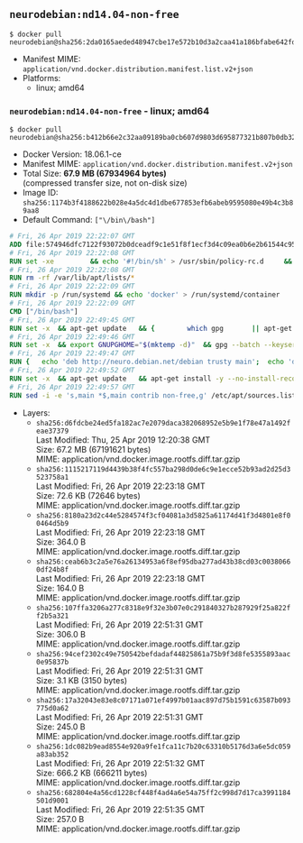 ## `neurodebian:nd14.04-non-free`

```console
$ docker pull neurodebian@sha256:2da0165aeded48947cbe17e572b10d3a2caa41a186bfabe642fd203482decd20
```

-	Manifest MIME: `application/vnd.docker.distribution.manifest.list.v2+json`
-	Platforms:
	-	linux; amd64

### `neurodebian:nd14.04-non-free` - linux; amd64

```console
$ docker pull neurodebian@sha256:b412b66e2c32aa09189ba0cb607d9803d695877321b807b0db3200e42ee48da1
```

-	Docker Version: 18.06.1-ce
-	Manifest MIME: `application/vnd.docker.distribution.manifest.v2+json`
-	Total Size: **67.9 MB (67934964 bytes)**  
	(compressed transfer size, not on-disk size)
-	Image ID: `sha256:1174b3f4188622b028e4a5dc4d1dbe677853efb6abeb9595080e49b4c3b89aa8`
-	Default Command: `["\/bin\/bash"]`

```dockerfile
# Fri, 26 Apr 2019 22:22:07 GMT
ADD file:574946dfc7122f93072b0dceadf9c1e51f8f1ecf3d4c09ea0b6e2b61544c955f in / 
# Fri, 26 Apr 2019 22:22:08 GMT
RUN set -xe 		&& echo '#!/bin/sh' > /usr/sbin/policy-rc.d 	&& echo 'exit 101' >> /usr/sbin/policy-rc.d 	&& chmod +x /usr/sbin/policy-rc.d 		&& dpkg-divert --local --rename --add /sbin/initctl 	&& cp -a /usr/sbin/policy-rc.d /sbin/initctl 	&& sed -i 's/^exit.*/exit 0/' /sbin/initctl 		&& echo 'force-unsafe-io' > /etc/dpkg/dpkg.cfg.d/docker-apt-speedup 		&& echo 'DPkg::Post-Invoke { "rm -f /var/cache/apt/archives/*.deb /var/cache/apt/archives/partial/*.deb /var/cache/apt/*.bin || true"; };' > /etc/apt/apt.conf.d/docker-clean 	&& echo 'APT::Update::Post-Invoke { "rm -f /var/cache/apt/archives/*.deb /var/cache/apt/archives/partial/*.deb /var/cache/apt/*.bin || true"; };' >> /etc/apt/apt.conf.d/docker-clean 	&& echo 'Dir::Cache::pkgcache ""; Dir::Cache::srcpkgcache "";' >> /etc/apt/apt.conf.d/docker-clean 		&& echo 'Acquire::Languages "none";' > /etc/apt/apt.conf.d/docker-no-languages 		&& echo 'Acquire::GzipIndexes "true"; Acquire::CompressionTypes::Order:: "gz";' > /etc/apt/apt.conf.d/docker-gzip-indexes 		&& echo 'Apt::AutoRemove::SuggestsImportant "false";' > /etc/apt/apt.conf.d/docker-autoremove-suggests
# Fri, 26 Apr 2019 22:22:08 GMT
RUN rm -rf /var/lib/apt/lists/*
# Fri, 26 Apr 2019 22:22:09 GMT
RUN mkdir -p /run/systemd && echo 'docker' > /run/systemd/container
# Fri, 26 Apr 2019 22:22:09 GMT
CMD ["/bin/bash"]
# Fri, 26 Apr 2019 22:49:45 GMT
RUN set -x 	&& apt-get update 	&& { 		which gpg 		|| apt-get install -y --no-install-recommends gnupg 	; } 	&& { 		gpg --version | grep -q '^gpg (GnuPG) 1\.' 		|| apt-get install -y --no-install-recommends dirmngr 	; } 	&& rm -rf /var/lib/apt/lists/*
# Fri, 26 Apr 2019 22:49:46 GMT
RUN set -x 	&& export GNUPGHOME="$(mktemp -d)" 	&& gpg --batch --keyserver ha.pool.sks-keyservers.net --recv-keys DD95CC430502E37EF840ACEEA5D32F012649A5A9 	&& gpg --batch --export DD95CC430502E37EF840ACEEA5D32F012649A5A9 > /etc/apt/trusted.gpg.d/neurodebian.gpg 	&& rm -rf "$GNUPGHOME" 	&& apt-key list | grep neurodebian
# Fri, 26 Apr 2019 22:49:47 GMT
RUN { 	echo 'deb http://neuro.debian.net/debian trusty main'; 	echo 'deb http://neuro.debian.net/debian data main'; 	echo '#deb-src http://neuro.debian.net/debian-devel trusty main'; } > /etc/apt/sources.list.d/neurodebian.sources.list
# Fri, 26 Apr 2019 22:49:52 GMT
RUN set -x 	&& apt-get update 	&& apt-get install -y --no-install-recommends neurodebian-freeze eatmydata 	&& ln -s /usr/bin/eatmydata /usr/local/bin/apt-get 	&& rm -rf /var/lib/apt/lists/*
# Fri, 26 Apr 2019 22:49:57 GMT
RUN sed -i -e 's,main *$,main contrib non-free,g' /etc/apt/sources.list.d/neurodebian.sources.list; grep -q 'deb .* multiverse$' /etc/apt/sources.list || sed -i -e 's,universe *$,universe multiverse,g' /etc/apt/sources.list
```

-	Layers:
	-	`sha256:d6fdcbe24ed5fa182ac7e2079daca382068952e5b9e1f78e47a1492feae37379`  
		Last Modified: Thu, 25 Apr 2019 12:20:38 GMT  
		Size: 67.2 MB (67191621 bytes)  
		MIME: application/vnd.docker.image.rootfs.diff.tar.gzip
	-	`sha256:1115217119d4439b38f4fc557ba298d0de6c9e1ecce52b93ad2d25d3523758a1`  
		Last Modified: Fri, 26 Apr 2019 22:23:18 GMT  
		Size: 72.6 KB (72646 bytes)  
		MIME: application/vnd.docker.image.rootfs.diff.tar.gzip
	-	`sha256:8180a23d2c44e5284574f3cf04081a3d5825a61174d41f3d4801e8f00464d5b9`  
		Last Modified: Fri, 26 Apr 2019 22:23:18 GMT  
		Size: 364.0 B  
		MIME: application/vnd.docker.image.rootfs.diff.tar.gzip
	-	`sha256:ceab6b3c2a5e76a26134953a6f8ef95dba277ad43b38cd03c00380660df24b8f`  
		Last Modified: Fri, 26 Apr 2019 22:23:18 GMT  
		Size: 164.0 B  
		MIME: application/vnd.docker.image.rootfs.diff.tar.gzip
	-	`sha256:107ffa3206a277c8318e9f32e3b07e0c291840327b287929f25a822ff2b5a321`  
		Last Modified: Fri, 26 Apr 2019 22:51:31 GMT  
		Size: 306.0 B  
		MIME: application/vnd.docker.image.rootfs.diff.tar.gzip
	-	`sha256:94cef2302c49e750542befdadaf44825861a75b9f3d8fe5355893aac0e95837b`  
		Last Modified: Fri, 26 Apr 2019 22:51:31 GMT  
		Size: 3.1 KB (3150 bytes)  
		MIME: application/vnd.docker.image.rootfs.diff.tar.gzip
	-	`sha256:17a32043e83e8c07171a071ef4997b01aac897d75b1591c63587b093775d0a62`  
		Last Modified: Fri, 26 Apr 2019 22:51:31 GMT  
		Size: 245.0 B  
		MIME: application/vnd.docker.image.rootfs.diff.tar.gzip
	-	`sha256:1dc082b9ead8554e920a9fe1fca11c7b20c63310b5176d3a6e5dc059a83ab352`  
		Last Modified: Fri, 26 Apr 2019 22:51:32 GMT  
		Size: 666.2 KB (666211 bytes)  
		MIME: application/vnd.docker.image.rootfs.diff.tar.gzip
	-	`sha256:682804e4a56cd1228cf448f4ad4a6e54a75ff2c998d7d17ca3991184501d9001`  
		Last Modified: Fri, 26 Apr 2019 22:51:35 GMT  
		Size: 257.0 B  
		MIME: application/vnd.docker.image.rootfs.diff.tar.gzip
